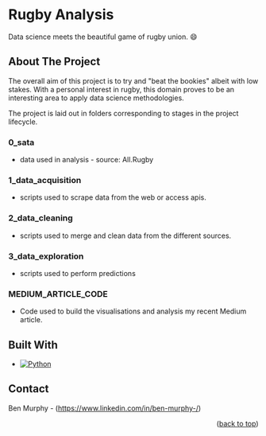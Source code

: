 # Rugby Analysis
Data science meets the beautiful game of rugby union. :smile:

<a name="readme-top"></a>

## About The Project

The overall aim of this project is to try and "beat the bookies" albeit with low stakes. With a personal interest in rugby, this domain proves to be an interesting area to apply data science methodologies.

The project is laid out in folders corresponding to stages in the project lifecycle.

### 0_sata
* data used in analysis - source: All.Rugby

### 1_data_acquisition
* scripts used to scrape data from the web or access apis.

### 2_data_cleaning
* scripts used to merge and clean data from the different sources.

### 3_data_exploration
* scripts used to perform predictions

### MEDIUM_ARTICLE_CODE
* Code used to build the visualisations and analysis my recent Medium article.

## Built With

* [![Python][Python.com]][Python-url]


## Contact

Ben Murphy - (https://www.linkedin.com/in/ben-murphy-/)

<p align="right">(<a href="#readme-top">back to top</a>)</p>

<!-- MARKDOWN LINKS & IMAGES -->
[product-screenshot]: images/screenshot.png
[Python.com]: https://img.shields.io/badge/python-3670A0?style=for-the-badge&logo=python&logoColor=ffdd54
[Python-url]: https://python.org 
